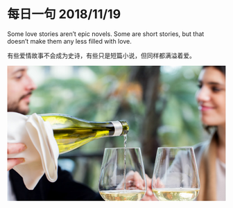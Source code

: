 # 每日一句 2018/11/19

Some love stories aren’t epic novels. Some are short stories, but that doesn’t make them any less filled with love.

有些爱情故事不会成为史诗，有些只是短篇小说，但同样都满溢着爱。

![](assets/big_20181117b.jpg)